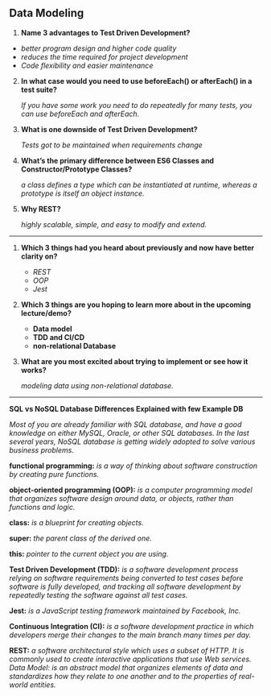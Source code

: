 ## Data Modeling


1. **Name 3 advantages to Test Driven Development?**

  - *better program design and higher code quality*
  - *reduces the time required for project development*
  - *Code flexibility and easier maintenance*


2. **In what case would you need to use beforeEach() or afterEach() in a test suite?**

    *If you have some work you need to do repeatedly for many tests, you can use beforeEach and afterEach.*


3. **What is one downside of Test Driven Development?**

    *Tests got to be maintained when requirements change*

4. **What’s the primary difference between ES6 Classes and Constructor/Prototype Classes?**

    *a class defines a type which can be instantiated at runtime, whereas a prototype is itself an object instance.*

5. **Why REST?** 

    *highly scalable, simple, and easy to modify and extend.*

----

1. **Which 3 things had you heard about previously and now have better clarity on?**

    - *REST*
    - *OOP*
    - *Jest*

2. **Which 3 things are you hoping to learn more about in the upcoming lecture/demo?**

    - **Data model**
    - **TDD and CI/CD**
    - **non-relational Database**

3. **What are you most excited about trying to implement or see how it works?**


   *modeling data using non-relational database.*

-------------
**SQL vs NoSQL Database Differences Explained with few Example DB**


*Most of you are already familiar with SQL database, and have a good knowledge on either MySQL, Oracle, or other SQL databases. In the last several years, NoSQL database is getting widely adopted to solve various business problems.*

**functional programming:** *is a way of thinking about software construction by creating pure functions.*

**object-oriented programming (OOP):** *is a computer programming model that organizes software design around data, or objects, rather than functions and logic.*

**class:** *is a blueprint for creating objects.*

**super:** *the parent class of the derived one.*

**this:** *pointer to the current object you are using.*

**Test Driven Development (TDD):** *is a software development process relying on software requirements being converted to test cases before software is fully developed, and tracking all software development by repeatedly testing the software against all test cases.*

**Jest:** *is a JavaScript testing framework maintained by Facebook, Inc.*

**Continuous Integration (CI):** *is a software development practice in which developers merge their changes to the main branch many times per day.*

**REST:**  *a software architectural style which uses a subset of HTTP. It is commonly used to create interactive applications that use Web services. Data Model: is an abstract model that organizes elements of data and standardizes how they relate to one another and to the properties of real-world entities.*